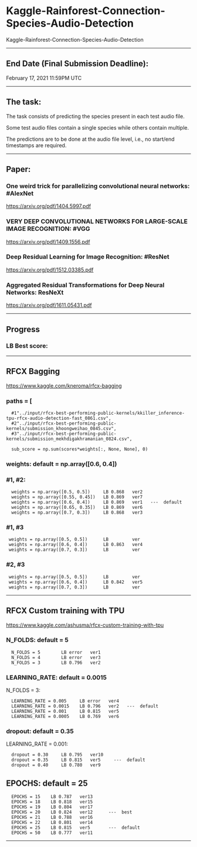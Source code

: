 # Kaggle-Rainforest-Connection-Species-Audio-Detection
Kaggle-Rainforest-Connection-Species-Audio-Detection

-------

## End Date (Final Submission Deadline): 
February 17, 2021 11:59PM UTC

-------

## The task:
The task consists of predicting the species present in each test audio file. 

Some test audio files contain a single species while others contain multiple. 

The predictions are to be done at the audio file level, i.e., no start/end timestamps are required.


-------

## Paper:


### One weird trick for parallelizing convolutional neural networks: #AlexNet
https://arxiv.org/pdf/1404.5997.pdf

### VERY DEEP CONVOLUTIONAL NETWORKS FOR LARGE-SCALE IMAGE RECOGNITION: #VGG
https://arxiv.org/pdf/1409.1556.pdf


### Deep Residual Learning for Image Recognition: #ResNet
https://arxiv.org/pdf/1512.03385.pdf


### Aggregated Residual Transformations for Deep Neural Networks: ResNeXt
https://arxiv.org/pdf/1611.05431.pdf


--------

## Progress
### LB Best score: 

-------

## RFCX Bagging
https://www.kaggle.com/kneroma/rfcx-bagging

### paths = [

      #1"../input/rfcx-best-performing-public-kernels/kkiller_inference-tpu-rfcx-audio-detection-fast_0861.csv",
      #2"../input/rfcx-best-performing-public-kernels/submission_khoongweihao_0845.csv",
      #3"../input/rfcx-best-performing-public-kernels/submission_mekhdigakhramanian_0824.csv",

      sub_score = np.sum(scores*weights[:, None, None], 0)


### weights: default = np.array([0.6, 0.4])

### #1, #2: 

      weights = np.array([0.5, 0.5])     LB 0.868   ver2
      weights = np.array([0.55, 0.45])   LB 0.869   ver7
      weights = np.array([0.6, 0.4])     LB 0.869   ver1   ---  default
      weights = np.array([0.65, 0.35])   LB 0.869   ver6
      weights = np.array([0.7, 0.3])     LB 0.868   ver3

### #1, #3

     weights = np.array([0.5, 0.5])      LB         ver
     weights = np.array([0.6, 0.4])      LB 0.863   ver4
     weights = np.array([0.7, 0.3])      LB         ver
     
    
### #2, #3  

     weights = np.array([0.5, 0.5])      LB         ver
     weights = np.array([0.6, 0.4])      LB 0.842   ver5
     weights = np.array([0.7, 0.3])      LB         ver





-------

## RFCX Custom training with TPU
https://www.kaggle.com/ashusma/rfcx-custom-training-with-tpu

### N_FOLDS: default = 5

      N_FOLDS = 5        LB error   ver1
      N_FOLDS = 4        LB error   ver3
      N_FOLDS = 3        LB 0.796   ver2

### LEARNING_RATE: default = 0.0015

N_FOLDS = 3:

      LEARNING_RATE = 0.005     LB error   ver4
      LEARNING_RATE = 0.0015    LB 0.796   ver2   ---  default
      LEARNING_RATE = 0.001     LB 0.815   ver5
      LEARNING_RATE = 0.0005    LB 0.769   ver6

### dropout: default = 0.35

LEARNING_RATE = 0.001:

      dropout = 0.30     LB 0.795   ver10     
      dropout = 0.35     LB 0.815   ver5     ---  default
      dropout = 0.40     LB 0.780   ver9

## EPOCHS: default = 25

      EPOCHS = 15    LB 0.787   ver13
      EPOCHS = 18    LB 0.818   ver15
      EPOCHS = 19    LB 0.804   ver17
      EPOCHS = 20    LB 0.824   ver12      ---  best
      EPOCHS = 21    LB 0.788   ver16
      EPOCHS = 22    LB 0.801   ver14
      EPOCHS = 25    LB 0.815   ver5       ---  default
      EPOCHS = 50    LB 0.777   ver11   
    
-------


